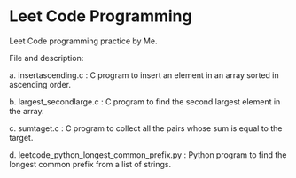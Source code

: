 # Leet Code Programming

Leet Code programming practice by Me.

File and description:
  
  a. insertascending.c : C program to insert an element in an array sorted in ascending order.
  
  b. largest_secondlarge.c : C program to find the second largest element in the array.
  
  c. sumtaget.c : C program to collect all the pairs whose sum is equal to the target.

  d. leetcode_python_longest_common_prefix.py : Python program to find the longest common prefix from a list of strings.
